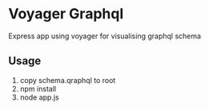 # Voyager Graphql

Express app using voyager for visualising graphql schema

## Usage

1. copy schema.qraphql to root
2. npm install
3. node app.js
